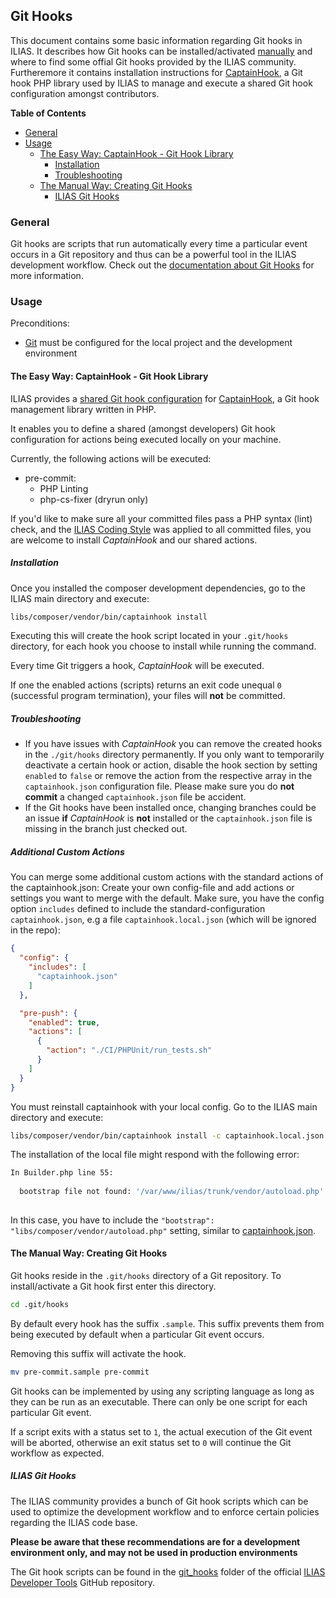 ##  Git Hooks

This document contains some basic information regarding Git hooks in ILIAS.
It describes how Git hooks can be installed/activated [manually](#creating-git-hooks)
and where to find some offial Git hooks provided by the ILIAS community.
Furtheremore it contains installation instructions for [CaptainHook](#the-easy-way-captainhook---git-hook-library),
a Git hook PHP library used by ILIAS to manage and execute a shared Git
hook configuration amongst contributors.

**Table of Contents**
* [General](#general)
* [Usage](#usage)
  * [The Easy Way: CaptainHook - Git Hook Library](#the-easy-way-captainhook---git-hook-library)
    * [Installation](#installation)
    * [Troubleshooting](#troubleshooting)
  * [The Manual Way: Creating Git Hooks](#the-manual-way-creating-git-hooks)
    * [ILIAS Git Hooks](#ilias-git-hooks)

### General

Git hooks are scripts that run automatically every time a particular
event occurs in a Git repository and thus can be a powerful tool
in the ILIAS development workflow.
Check out the [documentation about Git Hooks](https://git-scm.com/docs/githooks)
for more information.

### Usage

Preconditions:
* [Git](https://git-scm.com/) must be configured for the local project and
  the development environment

#### The Easy Way: CaptainHook - Git Hook Library

ILIAS provides a [shared Git hook configuration](../../captainhook.json) for
[CaptainHook](https://github.com/CaptainHookPhp/captainhook), a Git hook
management library written in PHP.

It enables you to define a shared (amongst developers) Git hook configuration
for actions being executed locally on your machine.

Currently, the following actions will be executed:

* pre-commit:
  * PHP Linting
  * php-cs-fixer (dryrun only)

If you'd like to make sure all your committed files pass a PHP syntax (lint) check,
and the [ILIAS Coding Style](./coding-style.md) was applied to all committed files,
you are welcome to install *CaptainHook* and our shared actions.

##### Installation

Once you installed the composer development dependencies, go to the ILIAS
main directory and execute:

```bash
libs/composer/vendor/bin/captainhook install
```
Executing this will create the hook script located in your `.git/hooks` directory,
for each hook you choose to install while running the command.

Every time Git triggers a hook, *CaptainHook* will be executed.

If one the enabled actions (scripts) returns an exit code unequal `0`
(successful program termination), your files will **not** be committed.

##### Troubleshooting

* If you have issues with *CaptainHook* you can remove the created hooks in the
`./git/hooks` directory permanently. If you only want to temporarily deactivate
a certain hook or action, disable the hook section by setting `enabled` to `false` or
remove the action from the respective array in the `captainhook.json` configuration file.
Please make sure you do **not commit** a changed `captainhook.json` file be accident.
* If the Git hooks have been installed once, changing branches could be an issue **if**
*CaptainHook* is **not** installed or the `captainhook.json` file is missing in the branch
just checked out.

##### Additional Custom Actions
You can merge some additional custom actions with the standard actions of the captainhook.json:
Create your own config-file and add actions or settings you want to merge with the default. Make sure, 
you have the config option `includes` defined to include the standard-configuration `captainhook.json`, 
e.g a file `captainhook.local.json` (which will be ignored in the repo):

````json
{
  "config": {
    "includes": [
      "captainhook.json"
    ]
  },

  "pre-push": {
    "enabled": true,
    "actions": [
      {
        "action": "./CI/PHPUnit/run_tests.sh"
      }
    ]
  }
}

````
You must reinstall captainhook with your local config. Go to the ILIAS
main directory and execute:

```bash
libs/composer/vendor/bin/captainhook install -c captainhook.local.json
```

The installation of the local file might respond with the following error:

```bash
In Builder.php line 55:
                                                                        
  bootstrap file not found: '/var/www/ilias/trunk/vendor/autoload.php'  
                                                                        
```

In this case, you have to include the `"bootstrap": "libs/composer/vendor/autoload.php"` setting,
similar to [captainhook.json](../../captainhook.json).

#### The Manual Way: Creating Git Hooks

Git hooks reside in the `.git/hooks` directory of a Git repository.
To install/activate a Git hook first enter this directory.

```bash
cd .git/hooks
```

By default every hook has the suffix `.sample`. This suffix prevents them
from being executed by default when a particular Git event occurs.

Removing this suffix will activate the hook.

```bash
mv pre-commit.sample pre-commit
```

Git hooks can be implemented by using any scripting language as long as they
can be run as an executable. There can only be one script for each particular
Git event.

If a script exits with a status set to `1`, the actual execution of
the Git event will be aborted, otherwise an exit status set to `0`
will continue the Git workflow as expected.

##### ILIAS Git Hooks

The ILIAS community provides a bunch of Git hook scripts which can be used to
optimize the development workflow and to enforce certain policies regarding
the ILIAS code base.

__Please be aware that these recommendations are for a development environment
only, and may not be used in production environments__

The Git hook scripts can be found in the
[git_hooks](https://github.com/ILIAS-eLearning/DeveloperTools/tree/master/git_hooks)
folder of the official [ILIAS Developer Tools](https://github.com/ILIAS-eLearning/DeveloperTools)
GitHub repository.
